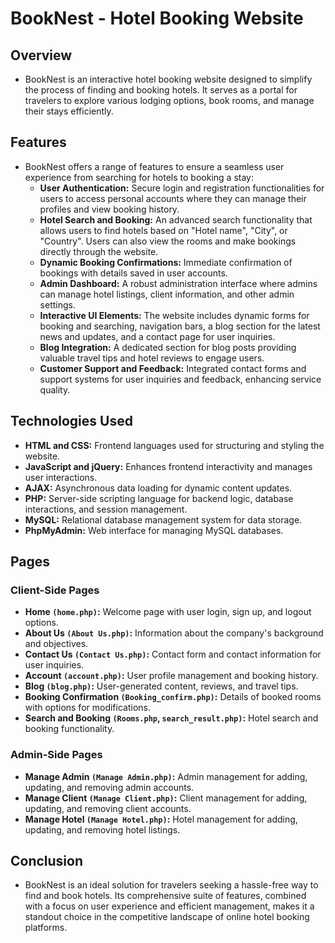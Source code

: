 # BookNest - Hotel Booking Website

## Overview

- BookNest is an interactive hotel booking website designed to simplify the process of finding and booking hotels. It serves as a portal for travelers to explore various lodging options, book rooms, and manage their stays efficiently.

## Features

- BookNest offers a range of features to ensure a seamless user experience from searching for hotels to booking a stay:
  - **User Authentication:** Secure login and registration functionalities for users to access personal accounts where they can manage their profiles and view booking history.
  - **Hotel Search and Booking:** An advanced search functionality that allows users to find hotels based on "Hotel name", "City", or "Country". Users can also view the rooms and make bookings directly through the website.
  - **Dynamic Booking Confirmations:** Immediate confirmation of bookings with details saved in user accounts.
  - **Admin Dashboard:** A robust administration interface where admins can manage hotel listings, client information, and other admin settings.
  - **Interactive UI Elements:** The website includes dynamic forms for booking and searching, navigation bars, a blog section for the latest news and updates, and a contact page for user inquiries.
  - **Blog Integration:** A dedicated section for blog posts providing valuable travel tips and hotel reviews to engage users.
  - **Customer Support and Feedback:** Integrated contact forms and support systems for user inquiries and feedback, enhancing service quality.

## Technologies Used

- **HTML and CSS:** Frontend languages used for structuring and styling the website.
- **JavaScript and jQuery:** Enhances frontend interactivity and manages user interactions.
- **AJAX:** Asynchronous data loading for dynamic content updates.
- **PHP:** Server-side scripting language for backend logic, database interactions, and session management.
- **MySQL:** Relational database management system for data storage.
- **PhpMyAdmin:** Web interface for managing MySQL databases.

## Pages

### Client-Side Pages

- **Home `(home.php)`:** Welcome page with user login, sign up, and logout options.
- **About Us `(About Us.php)`:** Information about the company's background and objectives.
- **Contact Us `(Contact Us.php)`:** Contact form and contact information for user inquiries.
- **Account `(account.php)`:** User profile management and booking history.
- **Blog `(blog.php)`:** User-generated content, reviews, and travel tips.
- **Booking Confirmation `(Booking_confirm.php)`:** Details of booked rooms with options for modifications.
- **Search and Booking `(Rooms.php`, `search_result.php)`:** Hotel search and booking functionality.

### Admin-Side Pages

- **Manage Admin `(Manage Admin.php)`:** Admin management for adding, updating, and removing admin accounts.
- **Manage Client `(Manage Client.php)`:** Client management for adding, updating, and removing client accounts.
- **Manage Hotel `(Manage Hotel.php)`:** Hotel management for adding, updating, and removing hotel listings.

## Conclusion

- BookNest is an ideal solution for travelers seeking a hassle-free way to find and book hotels. Its comprehensive suite of features, combined with a focus on user experience and efficient management, makes it a standout choice in the competitive landscape of online hotel booking platforms.
